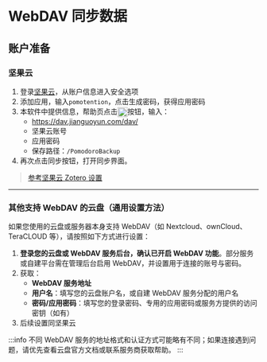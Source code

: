 # WebDAV 同步数据

## 账户准备

### 坚果云

1. 登录[坚果云](https://www.jianguoyun.com/)，从账户信息进入安全选项
2. 添加应用，输入`pomotention`，点击生成密码，获得应用密码
3. 本软件中提供信息，帮助页点击<img src="/icons/ArrowSync24Regular.svg" width="20" style="display: inline-block; vertical-align: middle; margin:0;">按钮，输入：
   - https://dav.jianguoyun.com/dav/
   - 坚果云账号
   - 应用密码
   - 保存路径：`/PomodoroBackup`
4. 再次点击同步按钮，打开同步界面。

> [参考坚果云 Zotero 设置](https://help.jianguoyun.com/?p=3168)

---

### 其他支持 WebDAV 的云盘（通用设置方法）

如果您使用的云盘或服务器本身支持 WebDAV（如 Nextcloud、ownCloud、TeraCLOUD 等），请按照如下方式进行设置：

1. **登录您的云盘或 WebDAV 服务后台，确认已开启 WebDAV 功能**。部分服务或自建平台需在管理后台启用 WebDAV，并设置用于连接的账号与密码。
2. 获取：
   - **WebDAV 服务地址**
   - **用户名**：填写您的云盘账户名，或自建 WebDAV 服务分配的用户名
   - **密码/应用密码**：填写您的登录密码、专用的应用密码或服务方提供的访问密钥（如有）
3. 后续设置同坚果云

:::info
不同 WebDAV 服务的地址格式和认证方式可能略有不同；如果连接遇到问题，请优先查看云盘官方文档或联系服务商获取帮助。
:::
